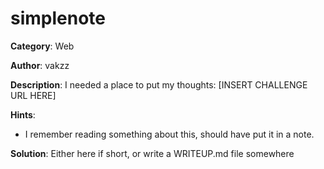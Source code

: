 # simplenote

**Category**: Web

**Author**: vakzz

**Description**: I needed a place to put my thoughts: [INSERT CHALLENGE URL HERE]

**Hints**:

- I remember reading something about this, should have put it in a note.

**Solution**: Either here if short, or write a WRITEUP.md file somewhere

